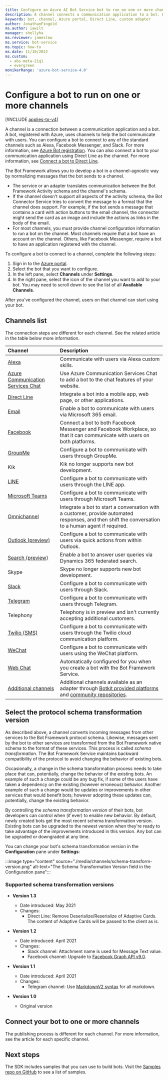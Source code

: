 ```yaml
---
title: Configure an Azure AI Bot Service bot to run on one or more channels
description: A channel connects a communication application to a bot. Learn how to configure a bot to run a channel using the Azure portal, Direct Line, or a custom adapter.
keywords: bot, channel, Azure portal, Direct Line, custom adapter
author: JonathanFingold
ms.author: iawilt
manager: shellyha
ms.reviewer: jameslew
ms.service: bot-service
ms.topic: how-to
ms.date: 11/10/2022
ms.custom:
  - abs-meta-21q1
  - evergreen
monikerRange: 'azure-bot-service-4.0'
---
```


# Configure a bot to run on one or more channels

[!INCLUDE [applies-to-v4](includes/applies-to-v4-current.md)]

A channel is a connection between a communication application and a bot. A bot, registered with Azure, uses channels to help the bot communicate with users. You can configure a bot to connect to any of the standard channels such as Alexa, Facebook Messenger, and Slack. For more information, see [Azure Bot registration](bot-service-quickstart-registration.md). You can also connect a bot to your communication application using Direct Line as the channel. For more information, see [Connect a bot to Direct Line](bot-service-channel-connect-directline.md).

The Bot Framework allows you to develop a bot in a channel-agnostic way by normalizing messages that the bot sends to a channel.

- The service or an adapter translates communication between the Bot Framework Activity schema and the channel's schema.
- If the channel doesn't support all aspects of the activity schema, the Bot Connector Service tries to convert the message to a format that the channel does support. For example, if the bot sends a message that contains a card with action buttons to the email channel, the connector might send the card as an image and include the actions as links in the body of the email.
- For most channels, you must provide channel configuration information to run a bot on the channel. Most channels require that a bot have an account on the channel. Others, like Facebook Messenger, require a bot to have an application registered with the channel.

To configure a bot to connect to a channel, complete the following steps:

1. Sign in to the [Azure portal](https://portal.azure.com).
1. Select the bot that you want to configure.
1. In the left pane, select **Channels** under **Settings**.
1. In the right pane, select the icon of the channel you want to add to your bot. You may need to scroll down to see the list of all **Available Channels**.

After you've configured the channel, users on that channel can start using your bot.

## Channels list

The connection steps are different for each channel. See the related article in the table below more information.

| Channel | Description |
|:-|:-|
| [Alexa](bot-service-channel-connect-alexa.md) <img width="150px"/> | Communicate with users via Alexa custom skills. |
| [Azure Communication Services Chat](bot-service-channel-azure-communication.md) | Use Azure Communication Services Chat to add a bot to the chat features of your website. |
| [Direct Line](bot-service-channel-directline.md) | Integrate a bot into a mobile app, web page, or other applications. |
| [Email](bot-service-channel-connect-email.md) | Enable a bot to communicate with users via Microsoft 365 email. |
| [Facebook](bot-service-channel-connect-facebook.md) | Connect a bot to both Facebook Messenger and Facebook Workplace, so that it can communicate with users on both platforms. |
| [GroupMe](bot-service-channel-connect-groupMe.md) | Configure a bot to communicate with users through GroupMe. |
| Kik | Kik no longer supports new bot development. |
| [LINE](bot-service-channel-connect-line.md) | Configure a bot to communicate with users through the LINE app. |
| [Microsoft Teams](channel-connect-teams.md) | Configure a bot to communicate with users through Microsoft Teams. |
| [Omnichannel](bot-service-channel-omnichannel.md) | Integrate a bot to start a conversation with a customer, provide automated responses, and then shift the conversation to a human agent if required. |
| [Outlook (preview)](bot-service-channel-connect-actionable-email.md) | Configure a bot to communicate with users via quick actions from within Outlook. |
| [Search (preview)](bot-service-channel-connect-search.md) | Enable a bot to answer user queries via Dynamics 365 federated search. |
| Skype | Skype no longer supports new bot development. |
| [Slack](bot-service-channel-connect-slack.md) | Configure a bot to communicate with users through Slack. |
| [Telegram](bot-service-channel-connect-telegram.md) | Configure a bot to communicate with users through Telegram. |
| Telephony | Telephony is in preview and isn't currently accepting additional customers. |
| [Twilio (SMS)](bot-service-channel-connect-twilio.md) | Configure a bot to communicate with users through the Twilio cloud communication platform. |
| [WeChat](bot-service-channel-connect-wechat.md) | Configure a bot to communicate with users using the WeChat platform. |
| [Web Chat](bot-service-channel-connect-webchat.md) | Automatically configured for you when you create a bot with the Bot Framework Service. |
| [Additional channels](bot-service-channel-additional-channels.md) | Additional channels available as an adapter through [Botkit provided platforms](https://github.com/howdyai/botkit/blob/main/packages/docs/platforms/index.md) and [community repositories](https://github.com/BotBuilderCommunity/). |

## Select the protocol schema transformation version

As described above, a channel converts incoming messages from other services to the Bot Framework protocol schema. Likewise, messages sent by the bot to other services are transformed from the Bot Framework native schema to the format of these services. This process is called _schema transformation_. The Bot Framework Service maintains backward compatibility of the protocol to avoid changing the behavior of existing bots.

Occasionally, a change in the schema transformation process needs to take place that can, potentially, change the behavior of the existing bots. An example of such a change could be any bug fix, if some of the users have taken a dependency on the existing (however erroneous) behavior. Another example of such a change would be updates or improvements in other services that would benefit bots; however adopting these updates can, potentially, change the existing behavior.

By controlling the _schema transformation version_ of their bots, bot developers can control when (if ever) to enable new behavior. By default, newly created bots get the most recent schema transformation version. Existing bots can be upgraded to the newest version when they're ready to take advantage of the improvements introduced in this version. Any bot can be upgraded or downgraded at any time.

You can change your bot's schema transformation version in the **Configuration** pane under **Settings**:

:::image type="content" source="./media/channels/schema-transform-version.png" alt-text="The Schema Transformation Version field in the Configuration pane":::

### Supported schema transformation versions

- **Version 1.3**
  - Date introduced: May 2021
  - Changes:
    - Direct Line: Remove Deserialize/Reserialize of Adaptive Cards. The content of Adaptive Cards will be passed to the client as is.

- **Version 1.2**
  - Date introduced: April 2021
  - Changes:
    - Slack channel: Attachment name is used for Message Text value.
    - Facebook channel: Upgrade to [Facebook Graph API v9.0](https://developers.facebook.com/docs/graph-api/changelog/version9.0/).

- **Version 1.1**
  - Date introduced: April 2021
  - Changes:
    - Telegram channel: Use [MarkdownV2 syntax](https://core.telegram.org/bots/api#markdownv2-style) for all markdown.

- **Version 1.0**
  - Original version

## Connect your bot to one or more channels

The publishing process is different for each channel. For more information, see the article for each specific channel.

## Next steps

The SDK includes samples that you can use to build bots. Visit the [Samples repo on GitHub](https://github.com/Microsoft/BotBuilder-samples) to see a list of samples.

